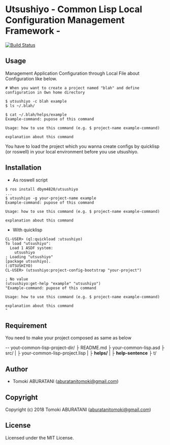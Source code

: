 # Utsushiyo - Common Lisp Local Configuration Management Framework -

[![Build Status](https://travis-ci.org/dbym4820/utsushiyo.svg?branch=master)](https://travis-ci.org/dbym4820/utsushiyo)

## Usage

Management Application Configuration through Local File about Configuration like below.

```
# When you want to create a project named "blah" and define configuration in Own home directory

$ utsushiyo -c blah example
$ ls ~/.blah/

$ cat ~/.blah/helps/example
Example-command: pupose of this command

Usage: how to use this command (e.g. $ project-name example-command)

explanation about this command

```

You have to load the project which you wanna create configs by quicklisp (or roswell) in your local environment before you use utsushiyo.

## Installation

* As roswell script

```
$ ros install dbym4820/utsushiyo
...
$ utsushiyo -g your-project-name example
Example-command: pupose of this command

Usage: how to use this command (e.g. $ project-name example-command)

explanation about this command

```

* With quicklisp

```
CL-USER> (ql:quickload :utsushiyo)
To load "utsushiyo":
  Load 1 ASDF system:
    utsushiyo
; Loading "utsushiyo"
[package utsushiyo].
(:UTSUSHIYO)
CL-USER> (utsushiyo:project-config-bootstrap "your-project")

; No value
(utsushiyo:get-help "example" "utsushiyo")
"Example-command: pupose of this command

Usage: how to use this command (e.g. $ project-name example-command)

explanation about this command
"
```

## Requirement

You need to make your project composed as same as below

-- yout-common-lisp-project-dir/
├ README.md
├ your-common-lisp.asd
├ src/
|	├ your-common-lisp-project.lisp
|	├ **helps/**
|		├ **help-sentence**
├ t/

## Author

* Tomoki ABURATANI (aburatanitomoki@gmail.com)

## Copyright

Copyright (c) 2018 Tomoki ABURATANI (aburatanitomoki@gmail.com)

## License

Licensed under the MIT License.
